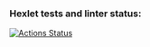 ### Hexlet tests and linter status:
[![Actions Status](https://github.com/HAOtheFirst/python-project-lvl1/workflows/hexlet-check/badge.svg)](https://github.com/HAOtheFirst/python-project-lvl1/actions)